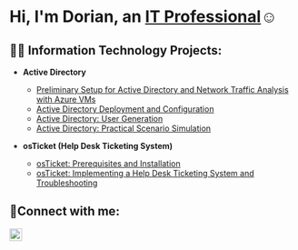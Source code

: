 <h1>Hi, I'm Dorian, an <a href="https://www.linkedin.com/in/dorianrivas-/">IT Professional</a>☺</h1>

<h2>👨‍💻 Information Technology Projects:</h2>

- <b>Active Directory</b>
  - [Preliminary Setup for Active Directory and Network Traffic Analysis with Azure VMs](https://github.com/joshmadakorcc/configure-ad)
  - [Active Directory Deployment and Configuration](https://github.com/joshmadakorcc/azure-network-protocols)
  - [Active Directory: User Generation](https://github.com/joshmadakorcc/azure-network-protocols)
  - [Active Directory: Practical Scenario Simulation](https://github.com/joshmadakorcc/azure-network-protocols)

- <b>osTicket (Help Desk Ticketing System)</b>
  - [osTicket: Prerequisites and Installation](https://github.com/joshmadakorcc/osticket-prereqs)
  - [osTicket: Implementing a Help Desk Ticketing System and Troubleshooting](https://github.com/joshmadakorcc/ticket-lifecycle)

<h2>🤳Connect with me:</h2>

[<img align="left" alt="Josh | LinkedIn" width="22px" src="https://cdn.jsdelivr.net/npm/simple-icons@v3/icons/linkedin.svg" />][linkedin]


[linkedin]: https://www.linkedin.com/in/dorianrivas-/
